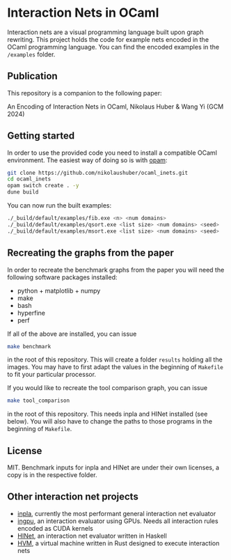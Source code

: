 # Interaction Nets in OCaml 

Interaction nets are a visual programming language built upon graph rewriting. This project holds the code for example nets encoded in the OCaml programming language. You can find the encoded examples in the `/examples` folder. 

## Publication

This repository is a companion to the following paper: 

An Encoding of Interaction Nets in OCaml, 
Nikolaus Huber & Wang Yi 
(GCM 2024)

## Getting started 

In order to use the provided code you need to install a compatible OCaml environment. The easiest way of doing so is with [opam](https://opam.ocaml.org): 

```bash
git clone https://github.com/nikolaushuber/ocaml_inets.git 
cd ocaml_inets 
opam switch create . -y  
dune build 
```

You can now run the built examples: 

```bash 
./_build/default/examples/fib.exe <n> <num domains> 
./_build/default/examples/qsort.exe <list size> <num domains> <seed> 
./_build/default/examples/msort.exe <list size> <num domains> <seed> 
```

## Recreating the graphs from the paper 

In order to recreate the benchmark graphs from the paper you will need the following software packages installed: 

- python + matplotlib + numpy 
- make 
- bash 
- hyperfine 
- perf 

If all of the above are installed, you can issue 

```bash 
make benchmark 
```

in the root of this repository. This will create a folder `results` holding all the images. You may have to first adapt the values in the beginning of `Makefile` to fit your particular processor. 

If you would like to recreate the tool comparison graph, you can issue 

```bash 
make tool_comparison 
``` 

in the root of this repository. This needs inpla and HINet installed (see below). 
You will also have to change the paths to those programs in the beginning of `Makefile`. 

## License 

MIT. Benchmark inputs for inpla and HINet are under their own licenses, a copy is in the respective folder. 

## Other interaction net projects 

- [inpla](https://github.com/inpla/inpla/), currently the most performant general interaction net evaluator 
- [ingpu](https://github.com/euschn/ingpu), an interaction evaluator using GPUs. Needs all interaction rules encoded as CUDA kernels 
- [HINet](http://www.cas.mcmaster.ca/~kahl/Haskell/HINet/), an interaction net evaluator written in Haskell 
- [HVM](https://github.com/HigherOrderCO/HVM), a virtual machine written in Rust designed to execute interaction nets 
